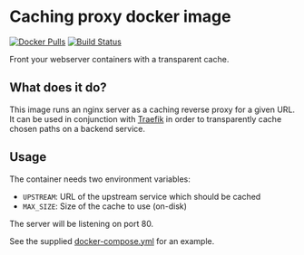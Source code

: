 # Caching proxy docker image
[![Docker Pulls](https://img.shields.io/docker/pulls/decentralize/caching-proxy.svg)](https://hub.docker.com/r/decentralize/caching-proxy)
[![Build Status](https://ci.strahlungsfrei.de/api/badges/djmaze/docker-caching-proxy/status.svg)](https://ci.strahlungsfrei.de/djmaze/docker-caching-proxy)

Front your webserver containers with a transparent cache.

## What does it do?

This image runs an nginx server as a caching reverse proxy for a given URL. It can be used in conjunction with [Traefik](https://github.com/containous/traefik) in order to transparently cache chosen paths on a backend service.

## Usage

The container needs two environment variables:

* `UPSTREAM`: URL of the upstream service which should be cached
* `MAX_SIZE`: Size of the cache to use (on-disk)

The server will be listening on port 80.

See the supplied [docker-compose.yml](docker-compose.yml) for an example.
